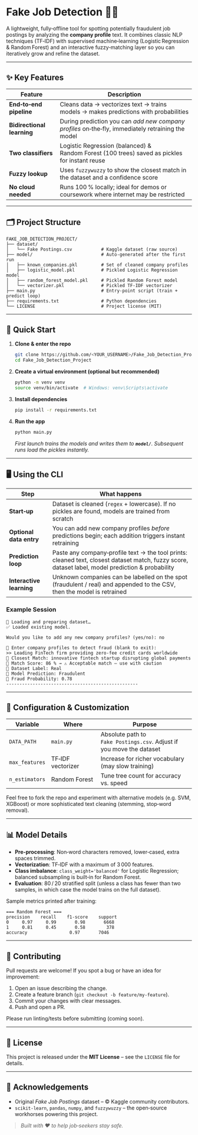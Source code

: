 # Fake Job Detection 🚫💼

A lightweight, fully‑offline tool for spotting potentially fraudulent job postings by analyzing the **company profile** text. It combines classic NLP techniques (TF‑IDF) with supervised machine‑learning (Logistic Regression & Random Forest) and an interactive fuzzy‑matching layer so you can iteratively grow and refine the dataset.

---

## ✨ Key Features

| Feature                    | Description                                                                                       |
| -------------------------- | ------------------------------------------------------------------------------------------------- |
| **End‑to‑end pipeline**    | Cleans data → vectorizes text → trains models → makes predictions with probabilities              |
| **Bidirectional learning** | During prediction you can *add new company profiles* on‑the‑fly, immediately retraining the model |
| **Two classifiers**        | Logistic Regression (balanced) & Random Forest (100 trees) saved as pickles for instant reuse     |
| **Fuzzy lookup**           | Uses `fuzzywuzzy` to show the closest match in the dataset and a confidence score                 |
| **No cloud needed**        | Runs 100 % locally; ideal for demos or coursework where internet may be restricted                |

---

## 🗂 Project Structure

```text
FAKE_JOB_DETECTION_PROJECT/
├── dataset/
│   └── Fake Postings.csv           # Kaggle dataset (raw source)
├── model/                          # Auto‑generated after the first run
│   ├── known_companies.pkl         # Set of cleaned company profiles
│   ├── logistic_model.pkl          # Pickled Logistic Regression model
│   ├── random_forest_model.pkl     # Pickled Random Forest model
│   └── vectorizer.pkl              # Pickled TF‑IDF vectorizer
├── main.py                         # Entry‑point script (train + predict loop)
├── requirements.txt                # Python dependencies
└── LICENSE                         # Project license (MIT)
```

---

## 🚀 Quick Start

1. **Clone & enter the repo**
   ```bash
   git clone https://github.com/<YOUR_USERNAME>/Fake_Job_Detection_Project.git
   cd Fake_Job_Detection_Project
   ```
2. **Create a virtual environment (optional but recommended)**
   ```bash
   python -m venv venv
   source venv/bin/activate  # Windows: venv\Scripts\activate
   ```
3. **Install dependencies**
   ```bash
   pip install -r requirements.txt
   ```
4. **Run the app**
   ```bash
   python main.py
   ```
   *First launch trains the models and writes them to **`model/`**. Subsequent runs load the pickles instantly.*

---

## 🖥️ Using the CLI

| Step                     | What happens                                                                                                                                      |
| ------------------------ | ------------------------------------------------------------------------------------------------------------------------------------------------- |
| **Start‑up**             | Dataset is cleaned (`regex` + lowercase). If no pickles are found, models are trained from scratch                                                |
| **Optional data entry**  | You can add new company profiles *before* predictions begin; each addition triggers instant retraining                                            |
| **Prediction loop**      | Paste any company‑profile text → the tool prints: cleaned text, closest dataset match, fuzzy score, dataset label, model prediction & probability |
| **Interactive learning** | Unknown companies can be labelled on the spot (fraudulent / real) and appended to the CSV, then the model is retrained                            |

### Example Session

```text
🔄 Loading and preparing dataset…
✅ Loaded existing model.

Would you like to add any new company profiles? (yes/no): no

🧠 Enter company profiles to detect fraud (blank to exit):
>> Leading FinTech firm providing zero‑fee credit cards worldwide
🔹 Closest Match: innovative fintech startup disrupting global payments
🔹 Match Score: 86 % → ⚠️ Acceptable match – use with caution
🔹 Dataset Label: Real
🔹 Model Prediction: Fraudulent
🔹 Fraud Probability: 0.78
--------------------------------------------------
```

---

## 🔧 Configuration & Customization

| Variable       | Where             | Purpose                                                              |
| -------------- | ----------------- | -------------------------------------------------------------------- |
| `DATA_PATH`    | `main.py`         | Absolute path to `Fake Postings.csv`. Adjust if you move the dataset |
| `max_features` | TF‑IDF vectorizer | Increase for richer vocabulary (may slow training)                   |
| `n_estimators` | Random Forest     | Tune tree count for accuracy vs. speed                               |

Feel free to fork the repo and experiment with alternative models (e.g. SVM, XGBoost) or more sophisticated text cleaning (stemming, stop‑word removal).

---

## 📊 Model Details

- **Pre‑processing**: Non‑word characters removed, lower‑cased, extra spaces trimmed.
- **Vectorization**: TF‑IDF with a maximum of 3 000 features.
- **Class imbalance**: `class_weight='balanced'` for Logistic Regression; balanced subsampling is built‑in for Random Forest.
- **Evaluation**: 80 / 20 stratified split (unless a class has fewer than two samples, in which case the model trains on the full dataset).

Sample metrics printed after training:

```
=== Random Forest ===
precision    recall    f1‑score    support
0     0.97     0.99       0.98       6668
1     0.81     0.45       0.58        378
accuracy                0.97       7046
```

---

## 🤝 Contributing

Pull requests are welcome! If you spot a bug or have an idea for improvement:

1. Open an issue describing the change.
2. Create a feature branch (`git checkout -b feature/my‑feature`).
3. Commit your changes with clear messages.
4. Push and open a PR.

Please run linting/tests before submitting (coming soon).

---

## 📄 License

This project is released under the **MIT License** – see the `LICENSE` file for details.

---

## 🙏 Acknowledgements

- Original *Fake Job Postings* dataset – © Kaggle community contributors.
- `scikit‑learn`, `pandas`, `numpy`, and `fuzzywuzzy` – the open‑source workhorses powering this project.

> *Built with ❤ to help job‑seekers stay safe.*

